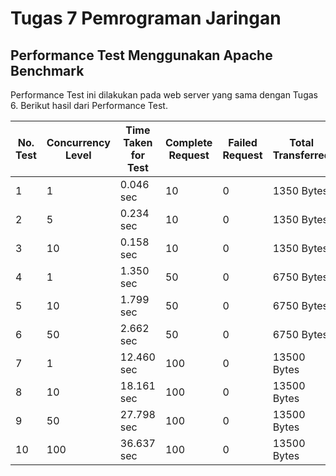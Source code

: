 # Tugas 7 Pemrograman Jaringan
## Performance Test Menggunakan Apache Benchmark

Performance Test ini dilakukan pada web server yang sama dengan Tugas 6. Berikut hasil dari Performance Test.

| __No. Test__ | __Concurrency Level__ | __Time Taken for Test__ | __Complete Request__ | __Failed Request__ | __Total Transferred__ | __Request per Second__ | __Time per Request__ | __Transfer Rate__ |
|--------------|-----------------------|------------------------|----------------------|--------------------|-----------------------|------------------------|----------------------|-------------------|
| 1            | 1                     | 0.046 sec              | 10                   | 0                  | 1350 Bytes            | 215.27 [#/sec]          | 4.645 [ms]          | 28.38 Kb/sec       |     
| 2            | 5                     | 0.234 sec              | 10                   | 0                  | 1350 Bytes            | 42.75 [#/sec]          | 116.965 [ms]          | 23.393 Kb/sec      |
| 3            | 10                    | 0.158 sec              | 10                   | 0                  | 1350 Bytes            | 63.40 [#/sec]          | 157.740 [ms]         | 8.36 Kb/sec       |
| 4            | 1                     | 1.350 sec              | 50                   | 0                  | 6750 Bytes            | 37.02 [#/sec]          | 27.010 [ms]          | 4.88 Kb/sec       |
| 5            | 10                    | 1.799 sec              | 50                   | 0                  | 6750 Bytes            | 27.79 [#/sec]         | 359.887 [ms]          | 3.66 Kb/sec      |
| 6            | 50                    | 2.662 sec              | 50                   | 0                  | 6750 Bytes            | 18.78 [#/sec]          | 2661.802 [ms]         | 2.48 Kb/sec       |
| 7            | 1                     | 12.460 sec              | 100                  | 0                  | 13500 Bytes           | 8.03 [#/sec]          | 124.597 [ms]          | 1.06 Kb/sec       |
| 8            | 10                    | 18.161 sec              | 100                  | 0                  | 13500 Bytes           | 5.51 [#/sec]          | 1816.112 [ms]         | 0.73 Kb/sec       |
| 9           | 50                    | 27.798 sec              | 100                  | 0                  | 13500 Bytes           | 3.60 [#/sec]          | 13898.917 [ms]        | 0.47 Kb/sec       |
| 10           | 100                   | 36.637 sec              | 100                  | 0                  | 13500 Bytes           | 2.73 [#/sec]          | 36636.662 [ms]        | 0.36 Kb/sec       |
